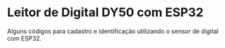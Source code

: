 # Leitor de Digital DY50 com ESP32

Alguns códigos para cadastro e identificação utilizando o sensor de digital com ESP32.
